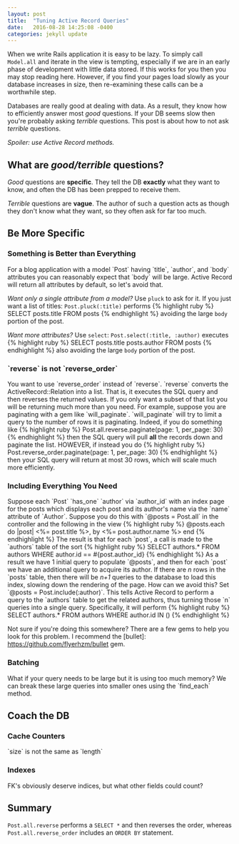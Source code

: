 ```yaml
---
layout: post
title:  "Tuning Active Record Queries"
date:   2016-08-28 14:25:08 -0400
categories: jekyll update
---
```

When we write Rails application it is easy to be lazy. To simply call `Model.all`
and iterate in the view is tempting, especially if we are in an early phase of
development with little data stored. If this works for you then you may stop
reading here. However, if you find your pages load slowly as your database increases
in size, then re-examining these calls can be a worthwhile step.

Databases are really good at dealing with data. As a result, they know how to
efficiently answer most <i>good</i> questions. If your DB seems slow then you're
probably asking <i>terrible</i> questions. This post is about how to not ask
<i>terrible</i> questions.

<i>Spoiler: use Active Record methods.</i>

<h2>What are <i>good/terrible</i> questions?</h2>
<i>Good</i> questions are <b>specific</b>. They tell the DB <b>exactly</b> what
they want to know, and often the DB has been prepped to receive them.

<i>Terrible</i> questions are <b>vague</b>. The author of such a question acts
as though they don't know what they want, so they often ask for far too much.
<h2>Be More Specific</h2>
<h3>Something is Better than Everything</h3>
For a blog application with a model `Post` having `title`, `author`, and `body`
attributes you can reasonably expect that `body` will be large.
Active Record will return all attributes by default, so let's avoid that.

<i>Want only a single attribute from a model?</i> Use `pluck` to ask for it. If
you just want a list of titles: `Post.pluck(:title)` performs
{% highlight ruby %}
SELECT posts.title FROM posts
{% endhighlight %}
avoiding the large `body` portion of the post.

<i>Want more attributes?</i> Use `select`: `Post.select(:title, :author)` executes
{% highlight ruby %}
SELECT posts.title posts.author FROM posts
{% endhighlight %}
also avoiding the large `body` portion of the post.

<h3>`reverse` is not `reverse_order`</h3>
You want to use `reverse_order` instead of `reverse`. `reverse` converts the ActiveRecord::Relation
into a list. That is, it executes the SQL query and then reverses the returned
values. If you only want a subset of that list you will be returning much more
than you need. For example, suppose you are paginating with a gem like `will_paginate`.
`will_paginate` will try to limit a query to the number of rows it is paginating.
Indeed, if you do something like
{% highlight ruby %}
Post.all.reverse.paginate(page: 1, per_page: 30)
{% endhighlight %}
then the SQL query will pull <b>all</b> the records down and paginate the list.
HOWEVER, if instead you do
{% highlight ruby %}
Post.reverse_order.paginate(page: 1, per_page: 30)
{% endhighlight %}
then your SQL query will return at most 30 rows, which will scale much more
efficiently.

<h3>Including Everything You Need</h3>
Suppose each `Post` `has_one` `author` via `author_id` with an index page for the
posts which displays each post and its author's name via the `name` attribute of
`Author`.  Suppose you do this with `@posts = Post.all` in the controller and
the following in the view
{% highlight ruby %}
@posts.each do |post|
  <%= post.title %>, by <%= post.author.name %>
end
{% endhighlight %}
The result is that for each `post`, a call is made to the `authors` table of the
sort
{% highlight ruby %}
SELECT authors.* FROM authors WHERE author.id == #{post.author_id}
{% endhighlight %}
As a result we have 1 initial query to populate `@posts`, and then for each `post`
we have an additional query to acquire its author. If there are <i>n</i> rows in
the `posts` table, then there will be <i>n+1</i> queries to the database to load
this index, slowing down the rendering of the page. How can we avoid this?
Set `@posts = Post.include(:author)`. This tells Active Record to perform a query
to the `authors` table to get the related authors, thus turning those `n` queries
into a single query. Specifically, it will perform
{% highlight ruby %}
SELECT authors.* FROM authors WHERE author.id IN (<list of ids from posts table>)
{% endhighlight %}

Not sure if you're doing this somewhere? There are a few gems to help you look
for this problem. I recommend the [bullet]: https://github.com/flyerhzm/bullet gem.

<h3>Batching</h3>
What if your query needs to be large but it is using too much memory? We can
break these large queries into smaller ones using the `find_each` method.

<h2>Coach the DB</h2>
<h3>Cache Counters</h3>
`size` is not the same as `length`
<h3>Indexes</h3>
FK's obviously deserve indices, but what other fields could count?

<h2>Summary</h2>

`Post.all.reverse` performs a `SELECT *` and then reverses
the order, whereas `Post.all.reverse_order` includes an `ORDER BY` statement.
